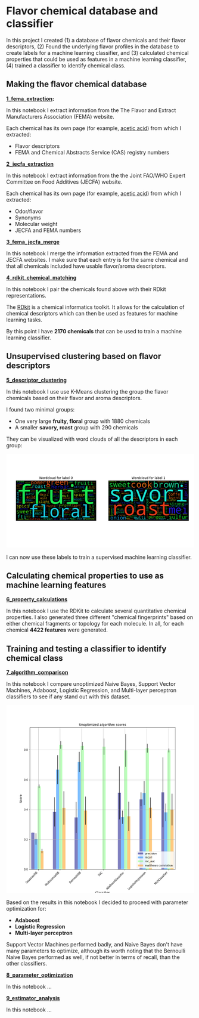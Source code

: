 # Flavor chemical database and classifier

In this project I created (1) a database of flavor chemicals and their flavor descriptors, (2) Found the underlying flavor profiles in the database to create labels for a machine learning classifier, and (3) calculated chemical properties that could be used as features in a machine learning classifier, (4) trained a classifier to identify chemical class.  

## Making the flavor chemical database 

__[1_fema_extraction](1_fema_extraction.ipynb):__

In this notebook I extract information from the The Flavor and Extract Manufacturers Association (FEMA) website.

Each chemical has its own page (for example, [acetic acid](https://www.femaflavor.org/acetic-acid-2)) from which I extracted:
- Flavor descriptors
- FEMA and Chemical Abstracts Service (CAS) registry numbers

__[2_jecfa_extraction](2_jecfa_extraction.ipynb)__

In this notebook I extract information from the the Joint FAO/WHO Expert Committee on Food Additives  (JECFA) website.

Each chemical has its own page (for example, [acetic acid](http://www.fao.org/food/food-safety-quality/scientific-advice/jecfa/jecfa-flav/details/en/c/3/)) from which I extracted:
- Odor/flavor
- Synonyms
- Molecular weight
- JECFA and FEMA numbers

__[3_fema_jecfa_merge](3_fema_jecfa_merge.ipynb)__

In this notebook I merge the information extracted from the FEMA and JECFA websites. I make sure that each entry is for the same chemical and that all chemicals included have usable flavor/aroma descriptors.

__[4_rdkit_chemical_matching](4_rdkit_chemical_matching.ipynb)__

In this notebook I pair the chemicals found above with their RDkit representations. 

The [RDkit](http://www.rdkit.org/docs/Overview.html) is a chemical informatics toolkit. It allows for the calculation of chemical descriptors which can then be used as features for machine learning tasks. 

By this point I have __2170 chemicals__ that can be used to train a machine learning classifier. 

## Unsupervised clustering based on flavor descriptors

__[5_descriptor_clustering](5_descriptor_clustering.ipynb)__

In this notebook I use use K-Means clustering the group the flavor chemicals based on their flavor and aroma descriptors.

I found two minimal groups: 

- One very large __fruity, floral__ group with 1880 chemicals
- A smaller __savory, roast__ group with 290 chemicals

They can be visualized with word clouds of all the descriptors in each group:

![](Images/1_wordcloud.png)

I can now use these labels to train a supervised machine learning classifier.

## Calculating chemical properties to use as machine learning features

__[6_property_calculations](6_property_calculations.ipynb)__

In this notebook I use the RDKit to calculate several quantitative chemical properties. I also generated three different "chemical fingerprints" based on either chemical fragments or topology for each molecule. In all, for each chemical __4422 features__ were generated.

## Training and testing a classifier to identify chemical class

__[7_algorithm_comparison](7_algorithm_comparison.ipynb)__

In this notebook I compare unoptimized Naive Bayes, Support Vector Machines, Adaboost, Logistic Regression, and Multi-layer perceptron classifiers to see if any stand out with this dataset. 

![](Images/2_unoptimized_comparison.png)

Based on the results in this notebook I decided to proceed with parameter optimization for:

- __Adaboost__
- __Logistic Regression__
- __Multi-layer perceptron__

Support Vector Machines performed badly, and Naive Bayes don't have many parameters to optimize, although its worth noting that the Bernoulli Naive Bayes performed as well, if not better in terms of recall, than the other classifiers.

__[8_parameter_optimization](8_parameter_optimization.ipynb)__

In this notebook ...

__[9_estimator_analysis](9_estimator_analysis.ipynb)__

In this notebook ...
